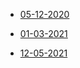 * [05-12-2020](https://League-of-Foundry-Developers.github.io/manifest-plus/2020-12-05-22-33/wiki-article.html)
* [01-03-2021](https://League-of-Foundry-Developers.github.io/manifest-plus/2021-03-01-18-59/ManifestPlus.html)

* [12-05-2021](https://League-of-Foundry-Developers.github.io/manifest-plus/2021-05-12-04-26/ManifestPlus.html)